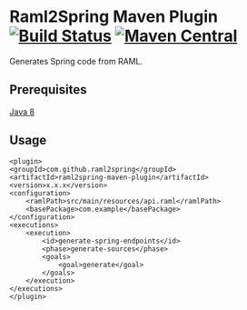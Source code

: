 # Raml2Spring Maven Plugin [![Build Status](https://travis-ci.org/raml2spring/maven-plugin.svg?branch=master)](https://travis-ci.org/raml2spring/maven-plugin) [![Maven Central](https://maven-badges.herokuapp.com/maven-central/com.github.raml2spring/raml2spring-maven-plugin/badge.svg)](https://mvnrepository.com/artifact/com.github.raml2spring/raml2spring-maven-plugin) 
Generates Spring code from RAML.

## Prerequisites
[Java 8](http://www.oracle.com/technetwork/java/javase/downloads/jdk8-downloads-2133151.html)

## Usage 

```
<plugin>
<groupId>com.github.raml2spring</groupId>
<artifactId>raml2spring-maven-plugin</artifactId>
<version>x.x.x</version>
<configuration>
    <ramlPath>src/main/resources/api.raml</ramlPath>
    <basePackage>com.example</basePackage>
</configuration>
<executions>
    <execution>
        <id>generate-spring-endpoints</id>
        <phase>generate-sources</phase>
        <goals>
            <goal>generate</goal>
        </goals>
    </execution>
</executions>
</plugin>
```
            
